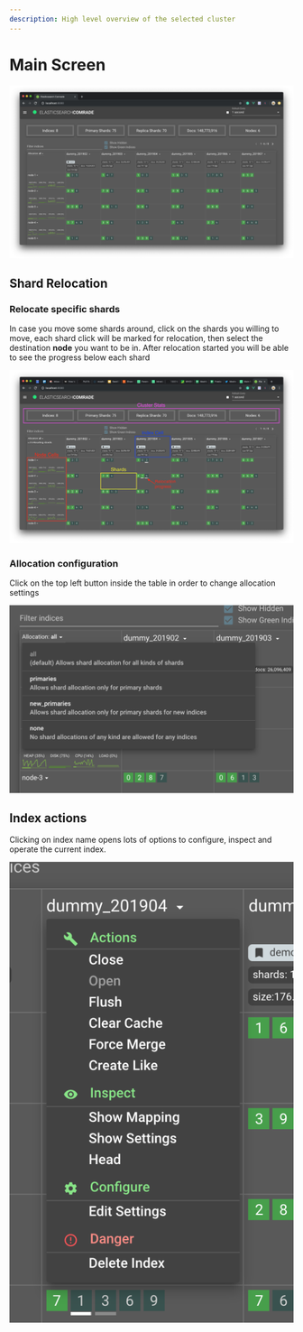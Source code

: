 ```yaml
---
description: High level overview of the selected cluster
---
```


# Main Screen

![](../../.gitbook/assets/image%20%2811%29.png)

## Shard Relocation

### Relocate specific shards

In case you move some shards around, click on the shards you willing to move, each shard click will be marked for relocation, then select the destination **node** you want to be in. After relocation started you will be able to see the progress below each shard

![](../../.gitbook/assets/image%20%2816%29.png)

### Allocation configuration

Click on the top left button inside the table in order to change allocation settings

![](../../.gitbook/assets/image%20%283%29.png)

## Index actions

Clicking on index name opens lots of options to configure, inspect and operate the current index.

![](../../.gitbook/assets/image%20%2812%29.png)

